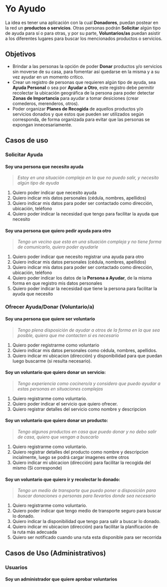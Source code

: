 # Yo Ayudo

La idea es tener una aplicación con la cual **Donadores**, puedan postear en la red un **productos o servicios**. Otras personas podrán **Solicitar** algún tipo de ayuda para sí o para otras, y por su parte, **Voluntarios/as** puedan asistir a los diferentes lugares para buscar los mencionados productos o servicios.

## Objetivos

 * Brindar a las personas la opción de poder **Donar** productos y/o servicios sin moverse de su casa, para fomentar así quedarse en la misma y a su vez ayudar en un momento crítico.
 * Crear un registro de personas que requieren algún tipo de ayuda, sea **Ayuda Personal** o sea por **Ayudar a Otro**, este registro debe permitir recolectar la ubicación geográfica de la persona para poder detectar **Zonas de Importancia** para ayudar a tomar desiciones (crear comederos, merenderos, otros).
 * Poder organizar **Planes de Recogida** de aquellos productos y/o servicios donados y que estos que pueden ser utilizados según corresponda, de forma organizada para evitar que las personas se expongan innecesariamente.


## Casos de uso

### Solicitar Ayuda

#### **Soy una persona que necesito ayuda**
 > *Estoy en una situación compleja en la que no puedo salir, y necesito algún tipo de ayuda*
   1. Quiero poder indicar que necesito ayuda
   2. Quiero indicar mis datos personales (cédula, nombres, apellidos)
   3. Quiero indicar mis datos para poder ser contactado como dirección, ubicación, teléfono
   4. Quiero poder indicar la necesidad que tengo para facilitar la ayuda que necesito


#### **Soy una persona que quiero pedir ayuda para otro**
 > *Tengo un vecino que esta en una situación compleja y no tiene forma de comunicarlo, quiero poder ayudarle*
   1. Quiero poder indicar que necesito registrar una ayuda para otro
   2. Quiero indicar mis datos personales (cédula, nombres, apellidos)
   3. Quiero indicar mis datos para poder ser contactado como dirección, ubicación, teléfono
   4. Quiero poder indicar los datos de la **Persona a Ayudar**, de la misma forma en que registro mis datos personales
   5. Quiero poder indicar la necesidad que tiene la persona para facilitar la ayuda que necesito

### Ofrecer Ayuda/Donar (Voluntario/a)

#### **Soy una persona que quiere ser voluntario**
 > *Tengo plena disposición de ayudar a otros de la forma en la que sea posible, quiero que me contacten si es necesario*
   1. Quiero poder registrarme como voluntario
   2. Quiero indicar mis datos personales como cédula, nombres, apellidos.
   3. Quiero indicar mi ubicacion (dirección) y disponibilidad para que puedan luego buscarme (si resulta necesario).

#### **Soy un voluntario que quiero donar un servicio:**
 > *Tengo experiencia como cocinero/a y considero que puedo ayudar a estas personas en situaciones complejas*
   1. Quiero registrarme como voluntario.
   3. Quiero poder indicar el servicio que quiero ofrecer.
   4. Quiero registrar detalles del servicio como nombre y descripcion

#### **Soy un voluntario que quiero donar un producto:**
 > *Tengo algunos productos en casa que puedo donar y no debo salir de casa, quiero que vengan a buscarlo*
   1. Quiero registrarme como voluntario.
   2. Quiero registrar detalles del producto como nombre y descripcion incialmente, luego se podrá cargar imagenes entre otros
   3. Quiero indicar mi ubicacion (dirección) para facilitar la recogida del mismo (Si corresponde)

#### **Soy un voluntario que quiero ir y recolectar lo donado:**
 > *Tengo un medio de transporte que puedo poner a disposición para buscar donaciones o personas para llevarlos donde sea necesario*
   1. Quiero registrarme como voluntario.
   2. Quiero poder indicar que tengo medio de transporte seguro para buscar lo donado.
   3. Quiero indicar la disponibilidad que tengo para salir a buscar lo donado.
   4. Quiero indicar mi ubicacion (dirección) para facilitar la planificación de la ruta más adecuada
   5. Quiero ser notificado cuando una ruta esta disponible para ser recorrida

## Casos de Uso (Administrativos)

### Usuarios
#### Soy un administrador que quiere aprobar voluntarios
